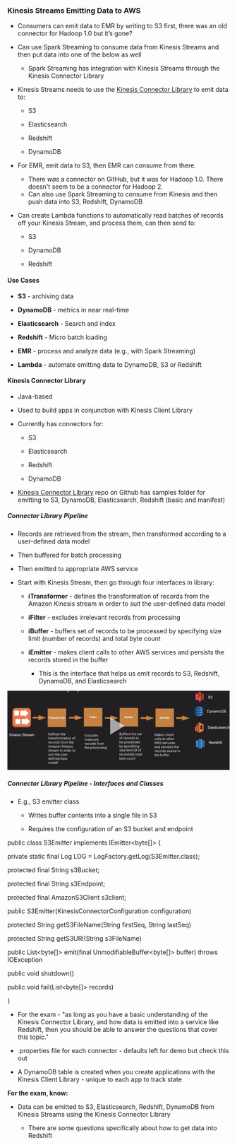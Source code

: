 ### Kinesis Streams Emitting Data to AWS 

* Consumers can emit data to EMR by writing to S3 first, there was an old connector for Hadoop 1.0 but it’s gone?

* Can use Spark Streaming to consume data from Kinesis Streams and then put data into one of the below as well

    * Spark Streaming has integration with Kinesis Streams through the Kinesis Connector Library

* Kinesis Streams needs to use the [Kinesis Connector Library](https://github.com/awslabs/amazon-kinesis-connectors) to emit data to:

    * S3

    * Elasticsearch

    * Redshift

    * DynamoDB
    
* For EMR, emit data to S3, then EMR can consume from there.
  * There *was* a connector on GitHub, but it was for Hadoop 1.0.  There doesn't seem to be a connector for Hadoop 2.
  * Can also use Spark Streaming to consume from Kinesis and then push data into S3, Redshift, DynamoDB

* Can create Lambda functions to automatically read batches of records off your Kinesis Stream, and process them, can then send to:

    * S3

    * DynamoDB

    * Redshift

#### Use Cases

* **S3** - archiving data

* **DynamoDB** - metrics in near real-time

* **Elasticsearch** - Search and index

* **Redshift** - Micro batch loading

* **EMR** - process and analyze data (e.g., with Spark Streaming)

* **Lambda** - automate emitting data to DynamoDB, S3 or Redshift

#### Kinesis Connector Library

* Java-based

* Used to build apps in conjunction with Kinesis Client Library

* Currently has connectors for:

    * S3

    * Elasticsearch

    * Redshift

    * DynamoDB

* [Kinesis Connector Library](https://github.com/awslabs/amazon-kinesis-connectors) repo on Github has samples folder for emitting to S3, DynamoDB, Elasticsearch, Redshift (basic and manifest)

##### Connector Library Pipeline

* Records are retrieved from the stream, then transformed according to a user-defined data model

* Then buffered for batch processing

* Then emitted to appropriate AWS service

* Start with Kinesis Stream, then go through four interfaces in library:

    * **iTransformer** - defines the transformation of records from the Amazon Kinesis stream in order to suit the user-defined data model

    * **iFilter** - excludes irrelevant records from processing

    * **iBuffer** - buffers set of records to be processed by specifying size limit (number of records) and total byte count

    * **iEmitter** - makes client calls to other AWS services and persists the records stored in the buffer
      * This is the interface that helps us emit records to S3, Redshift, DynamoDB, and Elasticsearch

![image alt text](../images/domain2_1.png)

##### Connector Library Pipeline - Interfaces and Classes

* E.g., S3 emitter class

    * Writes buffer contents into a single file in S3

    * Requires the configuration of an S3 bucket and endpoint

public class S3Emitter implements IEmitter<byte[]> {

private static final Log LOG = LogFactory.getLog(S3Emitter.class);

protected final String s3Bucket;

protected final String s3Endpoint;

protected final AmazonS3Client s3client;

public S3Emitter(KinesisConnectorConfiguration configuration)

protected String getS3FileName(String firstSeq, String lastSeq)

protected String getS3URI(String s3FileName)

public List<byte[]> emit(final UnmodifiableBuffer<byte[]> buffer) throws IOException

public void shutdown()

public void fail(List<byte[]> records)

}

* For the exam - "as long as you have a basic understanding of the Kinesis Connector Library, and how data is emitted into a service like Redshift, then you should be able to answer the questions that cover this topic."

* .properties file for each connector - defaults left for demo but check this out

*  A DynamoDB table is created when you create applications with the Kinesis Client Library - unique to each app to track state

**For the exam, know:**

* Data can be emitted to S3, Elasticsearch, Redshift, DynamoDB from Kinesis Streams using the Kinesis Connector Library

    * There are some questions specifically about how to get data into Redshift

